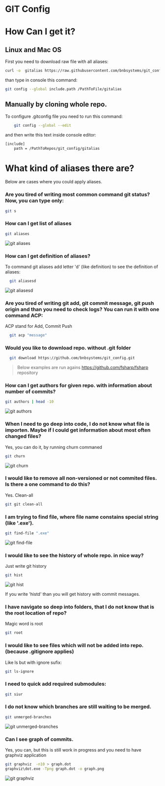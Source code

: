 # GIT Config 


# How Can I get it?
## Linux  and Mac OS

First you need to download raw file with all aliases:

```bash
curl -o  gitalias https://raw.githubusercontent.com/bnbsystems/git_config/master/gitalias/gitalias
```

than type in console this command:

```bash
git config --global include.path /PathToFile/gitalias
```

## Manually by cloning whole repo.
To configure .gitconfig file you need to run this command:
```bash
    git config --global --edit
```
and then write this text inside console editor:

```bash
[include]
    path = /PathToRepos/git_config/gitalias
```


# What kind of aliases there are?
Below are cases where you could apply aliases.


### Are you tired of writing most common command git status? Now, you can type only:
```bash
git s
```

### How can I get list of aliases
```bash
git aliases
```
![git aliases](/README_files/alias.png)


### How can I get definition of aliases?
To command git aliases add letter 'd' (like definition) to see the definition of aliases:
```bash
  git aliasesd
```
![git aliasesd](/README_files/git_aliasesd.png)


### Are you tired of writing git add, git commit message, git push origin and than you need to check logs? You can run it with one command ACP:

ACP stand for Add, Commit Push 

```bash
  git acp "message"
```


### Would you like to download repo. without .git folder
```bash
  git download https://github.com/bnbsystems/git_config.git
```

> Below examples are run agains https://github.com/fsharp/fsharp repository


### How can I get authors for given repo. with information about number of commits?
```bash
git authors | head -10
```
![git authors](/README_files/authors.png)


### When I need to go deep into code, I do not know what file is importen. Maybe if I could get information about most often changed files?

Yes, you can do it, by running churn commaned

```bash
git churn
```
![git churn](/README_files/churn.png)



### I would like to remove all non-versioned or not commited files. Is there a one command to do this?
Yes. Clean-all
```bash
git git clean-all
```

### I am trying to find file, where file name constains special string (like '.exe').

```bash
git find-file ".exe"
```
![git find-file](/README_files/find-file.png)

### I would like to see the history of whole repo. in nice way?
Just write git history

```bash
git hist
```
![git hist](/README_files/hist.png)

If you write 'histd' than you will get history with commit messages.

### I have navigate so deep into folders, that I do not know that is the root location of repo?
Magic word is root

```bash
git root
```

### I would like to see files which will not be added into repo. (because .gitignore applies)

Like ls but with ignore sufix:
```bash
git ls-ignore
```


### I need to quick add required submodules:
```bash
git siur
```

### I do not know which branches are still waiting to be merged.

```bash
git unmerged-branches 
```
![git unmerged-branches](/README_files/unmerged-branches.png)



### Can I see graph of commits.
Yes, you can, but this is still work in progress and you need to have graphviz application

```bash
git graphviz  -n10 > graph.dot
graphviz\dot.exe -Tpng graph.dot -o graph.png​
```
![git graphviz](/README_files/graph.png)



